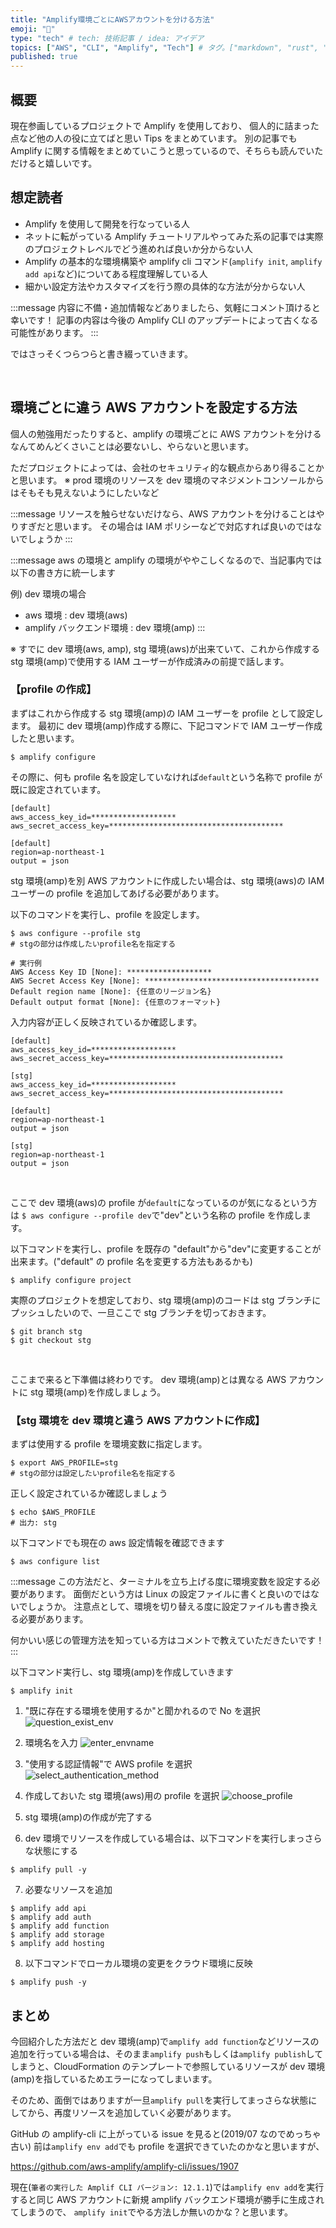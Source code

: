 ```yaml
---
title: "Amplify環境ごとにAWSアカウントを分ける方法"
emoji: "🐝"
type: "tech" # tech: 技術記事 / idea: アイデア
topics: ["AWS", "CLI", "Amplify", "Tech"] # タグ。["markdown", "rust", "aws"]のように指定する
published: true
---
```


## 概要

現在参画しているプロジェクトで Amplify を使用しており、
個人的に詰まった点など他の人の役に立てばと思い Tips をまとめています。
別の記事でも Amplify に関する情報をまとめていこうと思っているので、そちらも読んでいただけると嬉しいです。

## 想定読者

- Amplify を使用して開発を行なっている人
- ネットに転がっている Amplify チュートリアルやってみた系の記事では実際のプロジェクトレベルでどう進めれば良いか分からない人
- Amplify の基本的な環境構築や amplify cli コマンド(`amplify init`, `amplify add api`など)についてある程度理解している人
- 細かい設定方法やカスタマイズを行う際の具体的な方法が分からない人

:::message
内容に不備・追加情報などありましたら、気軽にコメント頂けると幸いです！
記事の内容は今後の Amplify CLI のアップデートによって古くなる可能性があります。
:::

ではさっそくつらつらと書き綴っていきます。

<br>

## 環境ごとに違う AWS アカウントを設定する方法

個人の勉強用だったりすると、amplify の環境ごとに AWS アカウントを分けるなんてめんどくさいことは必要ないし、やらないと思います。

ただプロジェクトによっては、会社のセキュリティ的な観点からあり得ることかと思います。
※ prod 環境のリソースを dev 環境のマネジメントコンソールからはそもそも見えないようにしたいなど

:::message
リソースを触らせないだけなら、AWS アカウントを分けることはやりすぎだと思います。
その場合は IAM ポリシーなどで対応すれば良いのではないでしょうか
:::

:::message
aws の環境と amplify の環境がややこしくなるので、当記事内では以下の書き方に統一します

例) dev 環境の場合

- aws 環境 : dev 環境(aws)
- amplify バックエンド環境 : dev 環境(amp)
  :::

※ すでに dev 環境(aws, amp), stg 環境(aws)が出来ていて、これから作成する stg 環境(amp)で使用する IAM ユーザーが作成済みの前提で話します。

### 【profile の作成】

まずはこれから作成する stg 環境(amp)の IAM ユーザーを profile として設定します。
最初に dev 環境(amp)作成する際に、下記コマンドで IAM ユーザー作成したと思います。

```shell
$ amplify configure
```

その際に、何も profile 名を設定していなければ`default`という名称で profile が既に設定されています。

```credentials:rootディレクトリ/aws/credentials
[default]
aws_access_key_id=*******************
aws_secret_access_key=***************************************
```

```config:rootディレクトリ/aws/config
[default]
region=ap-northeast-1
output = json
```

stg 環境(amp)を別 AWS アカウントに作成したい場合は、stg 環境(aws)の IAM ユーザーの profile を追加してあげる必要があります。

以下のコマンドを実行し、profile を設定します。

```shell
$ aws configure --profile stg
# stgの部分は作成したいprofile名を指定する

# 実行例
AWS Access Key ID [None]: *******************
AWS Secret Access Key [None]: ***************************************
Default region name [None]: {任意のリージョン名}
Default output format [None]: {任意のフォーマット}
```

入力内容が正しく反映されているか確認します。

```credentials:rootディレクトリ/aws/credentials
[default]
aws_access_key_id=*******************
aws_secret_access_key=***************************************

[stg]
aws_access_key_id=*******************
aws_secret_access_key=***************************************
```

```config:rootディレクトリ/aws/config
[default]
region=ap-northeast-1
output = json

[stg]
region=ap-northeast-1
output = json
```

<br>

ここで dev 環境(aws)の profile が`default`になっているのが気になるという方は
`$ aws configure --profile dev`で"dev"という名称の profile を作成します。

以下コマンドを実行し、profile を既存の "default"から"dev"に変更することが出来ます。("default" の profile 名を変更する方法もあるかも)

```shell
$ amplify configure project
```

実際のプロジェクトを想定しており、stg 環境(amp)のコードは stg ブランチにプッシュしたいので、一旦ここで stg ブランチを切っておきます。

```shell
$ git branch stg
$ git checkout stg
```

<br>

ここまで来ると下準備は終わりです。
dev 環境(amp)とは異なる AWS アカウントに stg 環境(amp)を作成しましょう。

### 【stg 環境を dev 環境と違う AWS アカウントに作成】

まずは使用する profile を環境変数に指定します。

```shell
$ export AWS_PROFILE=stg
# stgの部分は設定したいprofile名を指定する
```

正しく設定されているか確認しましょう

```shell
$ echo $AWS_PROFILE
# 出力: stg
```

以下コマンドでも現在の aws 設定情報を確認できます

```shell
$ aws configure list
```

:::message
この方法だと、ターミナルを立ち上げる度に環境変数を設定する必要があります。
面倒だという方は Linux の設定ファイルに書くと良いのではないでしょうか。
注意点として、環境を切り替える度に設定ファイルも書き換える必要があります。

何かいい感じの管理方法を知っている方はコメントで教えていただきたいです！
:::

以下コマンド実行し、stg 環境(amp)を作成していきます

```shell
$ amplify init
```

1. "既に存在する環境を使用するか"と聞かれるので No を選択
   ![question_exist_env](/images/article-d1ce96d872df1e/amplify_init_exist_env.png)

2. 環境名を入力
   ![enter_envname](/images/article-d1ce96d872df1e/amplify_init_envname.png)

3. "使用する認証情報"で AWS profile を選択
   ![select_authentication_method](/images/article-d1ce96d872df1e/amplify_init_authmethod.png)

4. 作成しておいた stg 環境(aws)用の profile を選択
   ![choose_profile](/images/article-d1ce96d872df1e/amplify_init_choose_profile.png)

5. stg 環境(amp)の作成が完了する

6. dev 環境でリソースを作成している場合は、以下コマンドを実行しまっさらな状態にする

```shell
$ amplify pull -y
```

7. 必要なリソースを追加

```shell
$ amplify add api
$ amplify add auth
$ amplify add function
$ amplify add storage
$ amplify add hosting
```

8. 以下コマンドでローカル環境の変更をクラウド環境に反映

```shell
$ amplify push -y
```

## まとめ

今回紹介した方法だと dev 環境(amp)で`amplify add function`などリソースの追加を行っている場合は、そのまま`amplify push`もしくは`amplify publish`してしまうと、CloudFormation のテンプレートで参照しているリソースが dev 環境(amp)を指しているためエラーになってしまいます。

そのため、面倒ではありますが一旦`amplify pull`を実行してまっさらな状態にしてから、再度リソースを追加していく必要があります。

GitHub の amplify-cli に上がっている issue を見ると(2019/07 なのでめっちゃ古い)
前は`amplify env add`でも profile を選択できていたのかなと思いますが、

https://github.com/aws-amplify/amplify-cli/issues/1907

現在(`筆者の実行した Amplif CLI バージョン: 12.1.1`)では`amplify env add`を実行すると同じ AWS アカウントに新規 amplify バックエンド環境が勝手に生成されてしまうので、 `amplify init`でやる方法しか無いのかな？と思います。
